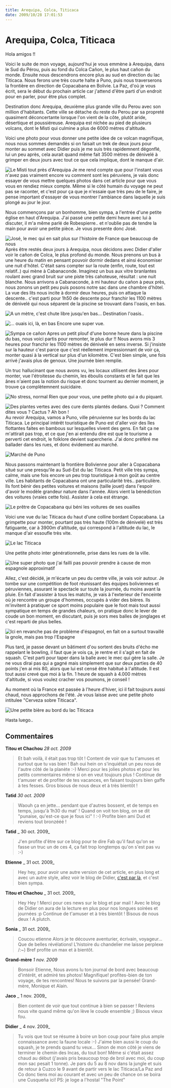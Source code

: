 ```yaml
---
title: Arequipa, Colca, Titicaca
date: 2009/10/28 17:01:53
---
```


# Arequipa, Colca, Titicaca

Hola amigos !!

Voici le suite de mon voyage, aujourd'hui je vous emmène à Arequipa, dans le Sud du Pérou, puis au fond du Colca Cañon, le plus haut cañon du monde. Ensuite nous descendrons encore plus au sud en direction du lac Titicaca. Nous ferons une très courte halte a Puno, puis nous traverserons la frontière en direction de Copacabana en Bolivie. La Paz, d'où je vous écrit, sera le début du prochain article car j'attend d'être parti d'un endroit pour en parler, pour être plus complet.

Destination donc Arequipa, deuxième plus grande ville du Perou avec son million d'habitants. Cette ville se détache du reste du Perou par sa propreté quasiment déconcertante lorsque l'on vient de la côte, plutôt aride, désertique et poussiéreuse. Arequipa est nichée au pied de plusieurs volcans, dont le Misti qui culmine a plus de 6000 mètres d'altitude.

Voici une photo pour vous donner une petite idee de ce volcan magnifique, nous nous sommes demandés si on faisait un trek de deux jours pour monter au sommet avec Didier puis je me suis très rapidemnent dégonflé, lui un peu après, cela aurait quand même fait 3500 mètres de dénivelé à grimper en deux jours avec tout ce que cela implique, dont le manque d'air.

![Le Misti tout près d'Arequipa ](blog/Arequipa-colca-titicaca/1256606928TSDk.jpg "Le Misti tout près d'Arequipa ")
Je me rend compte que pour l'instant vous n'avez pas vraiment encore vu comment sont les péruviens, je vais donc essayer de vous mettre quelques photos dans cet article pour que vous vous en rendiez mieux compte. Même si le côté humain du voyage ne peut pas se raconter, et c'est pour ça que je n'essaie que très peu de le faire, je pense important d'essayer de vous montrer l'ambiance dans laquelle je suis plongé au jour le jour.

Nous commençons par un bonhomme, bien sympa, a l'entrée d'une petite église en haut d'Arequipa. J'ai passé une petite demi heure avec lui à discuter, il m'a même parlé de Robespierre.. et n'oublie pas de tendre la main pour avoir une petite pièce. Je vous presente donc José.

![José, le mec qui en sait plus sur l'histoire de France que beaucoup de nous ](blog/Arequipa-colca-titicaca/1256606933jPp4.jpg "José, le mec qui en sait plus sur l'histoire de France que beaucoup de nous ")
Après être restés deux jours à Arequipa, nous décidons avec Didier d'aller voir le cañon de Colca, le plus profond du monde. Nous prenons un bus à une heure du matin en pensant pouvoir dormir dedans et ainsi économiser une nuit d'hôtel. C'était sans compter sur la route (enfin, route, tout est relatif..) qui mène à Cabanaconde. Imaginez un bus aux vitre branlantes roulant avec grand bruit sur une piste très cahoteuse, résultat : une nuit blanche. Nous arrivons a Cabanaconde, à mi hauteur du cañon à peux près, nous zonons un petit peu puis posons notre sac dans une chambre d'hôtel. La vue des lits nous incite à dormir deux heures, puis on attaque la descente.. c'est parti pour 1h50 de descente pour franchir les 1100 mètres de dénivelé qui nous séparent de la piscine se trouvant dans l'oasis, en bas.

![A un mètre, c'est chute libre jusqu'en bas... ](blog/Arequipa-colca-titicaca/12566073542gHb.jpg "A un mètre, c'est chute libre jusqu'en bas... ")
Destination l'oasis..

![... ouais ici, là, en bas ](blog/Arequipa-colca-titicaca/1256607360xfpT.jpg "... ouais ici, là, en bas ")
Encore une super vue.

![Sympa ce cañon ](blog/Arequipa-colca-titicaca/1256607348QGMH.jpg "Sympa ce cañon ")
Apres un petit plouf d'une bonne heure dans la piscine du bas, nous voici partis pour remonter, le plus dur !! Nous avons mis 3 heures pour franchir les 1100 mètres de dénivelé en sens inverse. Si j'insiste sur la hauteur c'est parce que c'est réellement impressionnant de voir ça, monter quasi à la vertical sur plus d'un kilomètre. C'est bien simple, une fois arrivé j'avais plus de genoux. Une journée bien remplie.

Un truc hallucinant que nous avons vu, les locaux utilisent des ânes pour monter, vue l'étroitesse du chemin, les éboulis constants et le fait que les ânes n'aient pas la notion du risque et donc tournent au dernier moment, je trouve ça complètemnent suicidaire.

![No stress, normal ](blog/Arequipa-colca-titicaca/1256607366kAzy.jpg "No stress, normal ")
Rien que pour vous, une petite photo qui a du piquant.

![Des plantes vertes avec des cure dents plantés dedans. Quoi ? Comment dites vous ? Cactus ? Ah bon ! ](blog/Arequipa-colca-titicaca/1256607370Azvi.jpg "Des plantes vertes avec des cure dents plantés dedans. Quoi ? Comment dites vous ? Cactus ? Ah bon ! ")
Au revoir Arequipa, vamos a Puno, ville péruvienne sur les bords du lac Titicaca. Le principal intérêt touristique de Puno est d'aller voir des îles flottantes faites en bambous sur lesquelles vivent des gens. En fait ça ne m'attirait pas trop, et ce que j'en ai entendu dire est que le tourisme a perverti cet endroit, le folklore devient supercherie. J'ai donc préféré me ballader dans les rues, et donc évidement au marché.

![Marché de Puno ](blog/Arequipa-colca-titicaca/12566069210hdx.jpg "Marché de Puno ")

Nous passons maintenant la frontière Bolivienne pour aller à Copacabana situé sur une presqu'ile au Sud-Est du lac Titicaca. Petit ville très sympa, calme, mais une fois encore un peu trop touristique à mon goût au centre ville. Les habitants de Copacabana ont une particularité très.. particulière. Ils font bénir des petites voitures et maisons (taille jouet) dans l'espoir d'avoir le modèle grandeur nature dans l'année. Alors vient la bénédiction des voitures (vraies cette fois). Assister à cela est étrange.

![Le prêtre de Copacabana qui béni les voitures de ses ouailles ](blog/Arequipa-colca-titicaca/1256606967Syll.jpg "Le prêtre de Copacabana qui béni les voitures de ses ouailles ")

Voici une vue du lac Titicaca du haut d'une colline bordant Copacabana. La grimpette pour monter, pourtant pas très haute (100m de dénivelé) est très fatiguante, car à 3900m d'altitude, qui correspond à l'altitude du lac, le manque d'air essoufle très vite.

![Le lac Titicaca ](blog/Arequipa-colca-titicaca/125660697038LL.jpg "Le lac Titicaca ")

Une petite photo inter générationnelle, prise dans les rues de la ville.

![Une super photo que j'ai failli pas pouvoir prendre à cause de mon espagnole approximatif ](blog/Arequipa-colca-titicaca/1256606974OTlv.jpg "Une super photo que j'ai failli pas pouvoir prendre à cause de mon espagnole approximatif ")

Allez, c'est décidé, je m'écarte un peu du centre ville, je vais voir autour. Je tombe sur une compétition de foot réunissant des équipes boliviennes et péruviennes, assurant le spectacle sur toute la journée, du moins avant la pluie. En fait d'assister à tous les matchs, je vais à l'exterieur de l'enceinte où je rencontre un groupe d'hommes, occupés à vider des bières. Ils m'invitent à pratiquer ce sport moins populaire que le foot mais tout aussi sympatique en temps de grandes chaleurs, on pratique donc le lever de coude un bon moment, en discutant, puis je sors mes balles de jonglages et c'est reparti de plus belles.

![Ici en revanche pas de problème d'éspagnol, en fait on a surtout travaillé la gnole, mais pas trop l'Espagne ](blog/Arequipa-colca-titicaca/1256606985kcoP.jpg "Ici en revanche pas de problème d'éspagnol, en fait on a surtout travaillé la gnole, mais pas trop l'Espagne ")

Plus tard, je passe devant un bâtiment d'ou sortent des bruits d'écho me rappelant le bowling, il faut que je vois ça, je rentre et il s'agit en fait de squash. C'est parti pour taper dans la balle avec le mec qui gère la salle. Je ne vous dirai pas qui a gagné mais simplement que sur deux parties de 40 points j'en ai mis 80, alors que lui est censé être habitué à l'altitude. Il est tout aussi crevé que moi à la fin. 1 heure de squash à 4.000 mètres d'altitude, si vous voulez cracher vos poumons, je conseil !

Au moment où la France est passée à l'heure d'hiver, ici il fait toujours aussi chaud, nous approchons de l'été. Je vous laisse avec une petite photo intitulee "Cerveza sobre Titicaca".

![Une petite bière au bord du lac Titicaca ](blog/Arequipa-colca-titicaca/1256606978ASqj.jpg "Une petite bière au bord du lac Titicaca ")

Hasta luego..

## Commentaires

__Titou et Chachou__ _28 oct. 2009_
> Et bah voilà, il était pas trop tôt ! Content de voir que tu t'amuses et surtout que tu vas bien ! Bah oui hein on s'inquiétait un peu nous de l'autre côté de la planète :-)
Merci pour les jolies photos et pour les petits commentaires même si on en veut toujours plus !
Continue de t'amuser et de profiter de tes vacances, en faisant toujours bien gaffe à tes fesses.
Gros bisous de nous deux et à très bientôt !

__Tatid__ _30 oct. 2009_
> Waouh ça en jette... pendant que d'autres bossent, et de temps en temps, jusqu'à 1h30 du mat' ! Quand on voit ton blog, on se dit "punaise, qu'est-ce que je fous ici" ! :-)
Profite bien ami Dud et reviens tout bronzééé !

__Tatid__ _ 30 oct. 2009_
> J'en profite d'être sur ce blog pour te dire Fab qu'il faut qu'on se fasse un truc un de ces 4, ça fait trop longtemps qu'on s'est pas vu :-)

__Etienne__ _ 31 oct. 2009_
> Hey hey, pour avoir une autre version de cet article, en plus long et avec un autre style, allez voir le blog de Didier, <a href="http://didieroncareerbreak.typepad.com/didiers-career-break/2009/10/arequipa-canyon-de-colca.html">c'est par là</a>, et c'est bien sympa.

__Titou et Chachou__ _ 31 oct. 2009_
> Hey Hey ! Merci pour ces news sur le blog et par mail ! Avec le blog de Didier on aura de la lecture en plus pour nos longues soirées et journées :p
Continue de t'amuser et à très bientôt !
Bisous de nous deux !
A plutch.

__Sonia__ _ 31 oct. 2009_
> Coucou etienne
Alors je te découvre aventurier, écrivain, voyageur... Que de belles révélations!
L'histoire du chandelier me laisse perplexe /:~)
Bref profite un max et à bientôt.

__Grand-mère__ _1 nov. 2009_
> Bonsoir Etienne,
Nous avons lu ton journal de bord avec beaucoup d'intérêt, et admiré tes photos! Magnifique! profites-bien de ton voyage, de tes rencontres! Nous te suivons par la pensée!
Grand-mère, Monique et Alain.

__Jaco__ _ 1 nov. 2009_
> Bien content de voir que tout continue à bien se passer !
Reviens nous vite quand même qu'on lève le coude ensemble ;)
Bisous vieux fou.

__Didier__ _ 4 nov. 2009_
> Tu vois que tout se résume à boire un bon coup pour faire plus ample connaissance avec la faune locale :-)
J'aime bien aussi le coup du squash, je te prends quand tu veux...
Sinon de mon côté je viens de terminer le chemin des Incas, du tout bon! Même si c'était assez chaud au début (j'avais pris beaucoup trop de brol avec moi, du coup mon sac pesait 1 tonne).
Je pars du 5 au 8 nov dans la jungle et suis de retour à Cuzco le 9 avant de partir vers le lac Titicaca/La Paz and Co donc tiens moi au courant et avec un peu de chance on se boira une Cusqueña ici!
PS: je loge a l'hostal "The Point"
